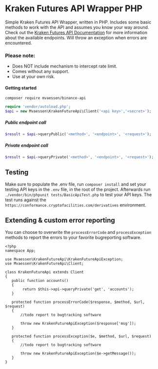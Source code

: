 # Kraken Futures API Wrapper PHP
Simple Kraken Futures API Wrapper, written in PHP. Includes some basic methods to work with the API and assumes you know your way around. Check out the [Kraken Futures API Documentation](https://support.kraken.com/hc/en-us/categories/360001806372-Futures-API) for more information about the available endpoints. Will throw an exception when errors are encountered.

### Please note:
- Does NOT include mechanism to intercept rate limit.
- Comes without any support.
- Use at your own risk.

#### Getting started
`composer require mvaessen/binance-api`
```php
require 'vendor/autoload.php';
$api = new Mvaessen\KrakenFutureApi\Client('<api key>','<secret>');
```


##### Public endpoint call
```php
$result = $api->queryPublic('<method>', '<endpoint>', '<request>');
```

##### Private endpoint call
```php
$result = $api->queryPrivate('<method>', '<endpoint>', '<request>');
```

## Testing
Make sure to populate the .env file, run `composer install` and set your testing API keys in the `.env` file, in the root of the project. Afterwards run `./vendor/bin/phpunit tests/BasicApiTest.php` to test your API keys. The test runs against the `https://conformance.cryptofacilities.com/derivatives` environment.

## Extending & custom error reporting
You can choose to overwrite the `processErrorCode` and `processException` methods to report the errors to your favorite bugreporting software.

```
<?php
namespace App;

use Mvaessen\KrakenFutureApi\KrakenFutureApiException;
use Mvaessen\KrakenFutureApi\Client;

class KrakenFutureApi extends Client
{
   public function accounts()
   {
        return $this->api->queryPrivate('get', 'accounts');
   }

   protected function processErrorCode($response, $method, $url, $request)
   {
       //todo report to bugtracking software

       throw new KrakenFutureApiException($response['msg']);
   }
   
   protected function processException($e, $method, $url, $request)
   {
       //todo report to bugtracking software

       throw new KrakenFutureApiException($e->getMessage());
   }
}
```